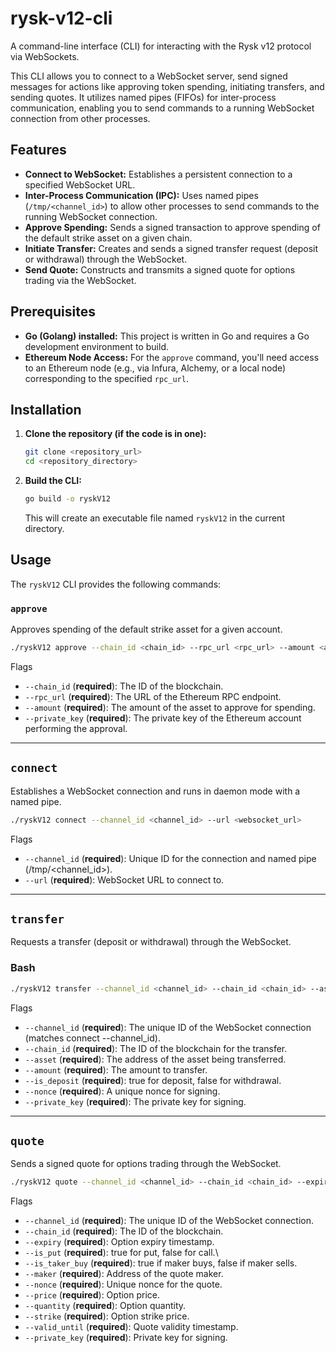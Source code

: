 # rysk-v12-cli

A command-line interface (CLI) for interacting with the Rysk v12 protocol via WebSockets.

This CLI allows you to connect to a WebSocket server, send signed messages for actions like approving token spending, initiating transfers, and sending quotes. It utilizes named pipes (FIFOs) for inter-process communication, enabling you to send commands to a running WebSocket connection from other processes.

## Features

* **Connect to WebSocket:** Establishes a persistent connection to a specified WebSocket URL.
* **Inter-Process Communication (IPC):** Uses named pipes (`/tmp/<channel_id>`) to allow other processes to send commands to the running WebSocket connection.
* **Approve Spending:** Sends a signed transaction to approve spending of the default strike asset on a given chain.
* **Initiate Transfer:** Creates and sends a signed transfer request (deposit or withdrawal) through the WebSocket.
* **Send Quote:** Constructs and transmits a signed quote for options trading via the WebSocket.

## Prerequisites

* **Go (Golang) installed:** This project is written in Go and requires a Go development environment to build.
* **Ethereum Node Access:** For the `approve` command, you'll need access to an Ethereum node (e.g., via Infura, Alchemy, or a local node) corresponding to the specified `rpc_url`.

## Installation

1.  **Clone the repository (if the code is in one):**
    ```bash
    git clone <repository_url>
    cd <repository_directory>
    ```

2.  **Build the CLI:**
    ```bash
    go build -o ryskV12
    ```
    This will create an executable file named `ryskV12` in the current directory.

## Usage

The `ryskV12` CLI provides the following commands:

### `approve`

Approves spending of the default strike asset for a given account.

```bash
./ryskV12 approve --chain_id <chain_id> --rpc_url <rpc_url> --amount <amount> --private_key <private_key>
```

Flags
- `--chain_id` (**required**): The ID of the blockchain.  
- `--rpc_url` (**required**): The URL of the Ethereum RPC endpoint.  
- `--amount` (**required**): The amount of the asset to approve for spending.  
- `--private_key` (**required**): The private key of the Ethereum account performing the approval.  

---

## `connect`

Establishes a WebSocket connection and runs in daemon mode with a named pipe.

```bash
./ryskV12 connect --channel_id <channel_id> --url <websocket_url>
```

Flags
- `--channel_id` (**required**): Unique ID for the connection and named pipe (/tmp/<channel_id>).
- `--url` (**required**): WebSocket URL to connect to.

---

## `transfer`

Requests a transfer (deposit or withdrawal) through the WebSocket.

### Bash

```bash
./ryskV12 transfer --channel_id <channel_id> --chain_id <chain_id> --asset <asset_address> --amount <amount> --is_deposit <true|false> --nonce <nonce> --private_key <private_key>
```

Flags
- `--channel_id` (**required**): The unique ID of the WebSocket connection (matches connect --channel_id).
- `--chain_id` (**required**): The ID of the blockchain for the transfer.
- `--asset` (**required**): The address of the asset being transferred.
- `--amount` (**required**): The amount to transfer.
- `--is_deposit` (**required**): true for deposit, false for withdrawal.
- `--nonce` (**required**): A unique nonce for signing.
- `--private_key` (**required**): The private key for signing.

---

## `quote`

Sends a signed quote for options trading through the WebSocket.

```bash
./ryskV12 quote --channel_id <channel_id> --chain_id <chain_id> --expiry <expiry_timestamp> --is_put <true|false> --is_taker_buy <true|false> --maker <maker_address> --nonce <nonce> --price <price> --quantity <quantity> --strike <strike> --valid_until <valid_until_timestamp> --private_key <private_key>
```

Flags
- `--channel_id` (**required**): The unique ID of the WebSocket connection.
- `--chain_id` (**required**): The ID of the blockchain.
- `--expiry` (**required**): Option expiry timestamp.
- `--is_put` (**required**): true for put, false for call.\
- `--is_taker_buy` (**required**): true if maker buys, false if maker sells.
- `--maker` (**required**): Address of the quote maker.
- `--nonce` (**required**): Unique nonce for the quote.
- `--price` (**required**): Option price.
- `--quantity` (**required**): Option quantity.
- `--strike` (**required**): Option strike price.
- `--valid_until` (**required**): Quote validity timestamp.
- `--private_key` (**required**): Private key for signing.
